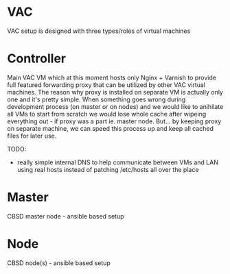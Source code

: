 VAC
===

VAC setup is designed with three types/roles of virtual machines

Controller
=====

Main VAC VM which at this moment hosts only Nginx + Varnish to provide full featured forwarding proxy that can be utilized by other VAC virtual machines. The reason why proxy is installed on separate VM is actually only one and it's pretty simple. When something goes wrong during development process (on master or on nodes) and we would like to anihilate all VMs to start from scratch we would lose whole cache after wipeing everything out - if proxy was a part ie. master node. But... by keeping proxy on separate machine, we can speed this process up and keep all cached files for later use.

TODO:

- really simple internal DNS to help communicate between VMs and LAN using real hosts instead of patching /etc/hosts all over the place

Master
=====

CBSD master node - ansible based setup

Node
=====

CBSD node(s) - ansible based setup
